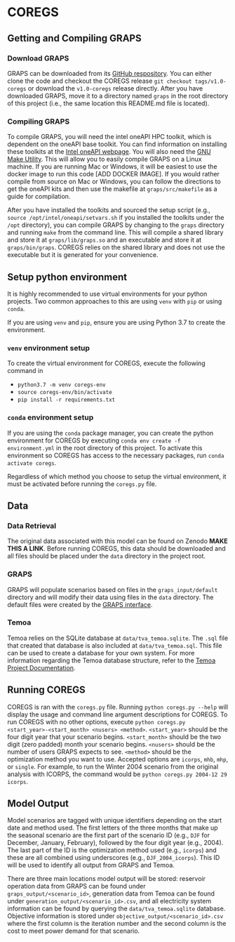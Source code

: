 # COREGS

## Getting and Compiling GRAPS

### Download GRAPS

GRAPS can be downloaded from its [GitHub respository](https://github.com/lcford2/GRAPS/tree/coregs).
You can either clone the code and checkout the COREGS release `git checkout tags/v1.0-coregs` or download the `v1.0-coregs` release directly.
After you have downloaded GRAPS, move it to a directory named `graps` in the root directory of this project (i.e., the same location this README.md file is located).

### Compiling GRAPS

To compile GRAPS, you will need the intel oneAPI HPC toolkit, which is dependent on the oneAPI base toolkit. 
You can find information on installing these toolkits at the [Intel oneAPI webpage](https://www.intel.com/content/www/us/en/developer/tools/oneapi/toolkits.html#gs.pvef6v). 
You will also need the [GNU Make Utility](https://www.gnu.org/software/make/).
This will allow you to easily compile GRAPS on a Linux machine. 
If you are running Mac or Windows, it will be easiest to use the docker image to run this code [ADD DOCKER IMAGE].
If you would rather compile from source on Mac or Windows, you can follow the directions to get the oneAPI kits and then use the makefile at `graps/src/makefile` as a guide for compilation. 

After you have installed the toolkits and sourced the setup script (e.g., `source /opt/intel/oneapi/setvars.sh` if you installed the toolkits under the `/opt` directory), you can compile GRAPS by changing to the `graps` directory and running `make` from the command line. 
This will compile a shared library and store it at `graps/lib/graps.so` and an executable and store it at `graps/bin/graps`. 
COREGS relies on the shared library and does not use the executable but it is generated for your convenience.

## Setup python environment

It is highly recommended to use virtual environments for your python projects.
Two common approaches to this are using `venv` with `pip` or using `conda`.

If you are using `venv` and `pip`, ensure you are using Python 3.7 to create the environment.

### `venv` environment setup

To create the virtual environment for COREGS, execute the following command in
- `python3.7 -m venv coregs-env`
- `source coregs-env/bin/activate`
- `pip install -r requirements.txt`

### `conda` environment setup

If you are using the `conda` package manager, you can create the python environment for COREGS by executing `conda env create -f environment.yml` in the root directory of this project. 
To activate this environment so COREGS has access to the necessary packages, run `conda activate coregs`.

Regardless of which method you choose to setup the virtual environment, it must be activated before running the `coregs.py` file.

## Data

### Data Retrieval

The original data associated with this model can be found on Zenodo **MAKE THIS A LINK**.
Before running COREGS, this data should be downloaded and all files should be placed under the `data` directory in the project root.

### GRAPS

GRAPS will populate scenarios based on files in the `graps_input/default` directory and will modify their data using files in the `data` directory. 
The default files were created by the [GRAPS interface](https://github.com/lcford2/graps_gui).

### Temoa

Temoa relies on the SQLite database at `data/tva_temoa.sqlite`. 
The `.sql` file that created that database is also included at `data/tva_temoa.sql`.
This file can be used to create a database for your own system.
For more information regarding the Temoa database structure, refer to the [Temoa Project Documentation](https://temoacloud.com/temoaproject/Documentation.html#database-construction).

## Running COREGS

COREGS is ran with the `coregs.py` file.
Running `python coregs.py --help` will display the usage and command line argument descriptions for COREGS.
To run COREGS with no other options, execute `python coregs.py <start_year>-<start_month> <nusers> <method>`.
`<start_year>` should be the four digit year that your scenario begins.
`<start_month>` should be the two digit (zero padded) month your scenario begins.
`<nusers>` should be the number of users GRAPS expects to see.
`<method>` should be the optimization method you want to use. Accepted options are `icorps`, `mhb`, `mhp`, or `single`. 
For example, to run the Winter 2004 scenario from the original analysis with ICORPS, the command would be `python coregs.py 2004-12 29 icorps`.

## Model Output

Model scenarios are tagged with unique identifiers depending on the start date and method used.
The first letters of the three months that make up the seasonal scenario are the first part of the scenario ID (e.g., `DJF` for December, January, February), followed by the four digit year (e.g., 2004). 
The last part of the ID is the optimization method used (e.g., `icorps`) and these are all combined using underscores (e.g., `DJF_2004_icorps`).
This ID will be used to identify all output from GRAPS and Temoa.

There are three main locations model output will be stored: reservoir operation data from GRAPS can be found under `graps_output/<scenario_id>`, generation data from Temoa can be found under `generation_output/<scenario_id>.csv`, and all electricity system information can be found by querying the `data/tva_temoa.sqlite` database.
Objective information is stored under `objective_output/<scenario_id>.csv` where the first column is the iteration number and the second column is the cost to meet power demand for that scenario.
